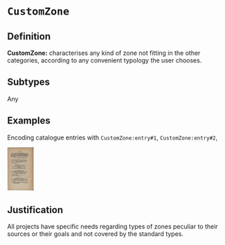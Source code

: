 # `CustomZone`

## Definition

**CustomZone:** characterises any kind of zone not fitting in the other categories, according to any convenient typology the user chooses.

## Subtypes

Any

## Examples

Encoding catalogue entries with `CustomZone:entry#1`, `CustomZone:entry#2`,

<img src="BNF_bpt6k1181800p_26.jpeg" height="100px"/>


## Justification

All projects have specific needs regarding types of zones peculiar to their sources or their goals and  not covered by the standard types.


